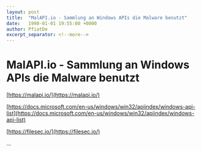 ```yaml
---
layout: post
title:  "MalAPI.io - Sammlung an Windows APIs die Malware benutzt"
date:   1990-01-01 19:55:00 +0000
author: PfiatDe
excerpt_separator: <!--more-->
---
```


# MalAPI.io - Sammlung an Windows APIs die Malware benutzt

[https://malapi.io/](https://malapi.io/)

[https://docs.microsoft.com/en-us/windows/win32/apiindex/windows-api-list](https://docs.microsoft.com/en-us/windows/win32/apiindex/windows-api-list)

[https://filesec.io/](https://filesec.io/)

...
<!--more-->
